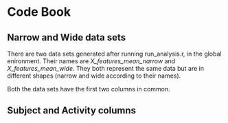 # Code Book
## Narrow and Wide data sets
There are two data sets generated after running run_analysis.r, in the global enironment. Their names are *X_features_mean_narrow* and *X_features_mean_wide*. They both represent the same data but are in different shapes (narrow and wide according to their names).

Both the data sets have the first two columns in common.

## Subject and Activity columns

